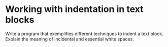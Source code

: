# Working with indentation in text blocks
Write a program that exemplifies different techniques to indent a text block. Explain the meaning of incidental and essential white spaces.